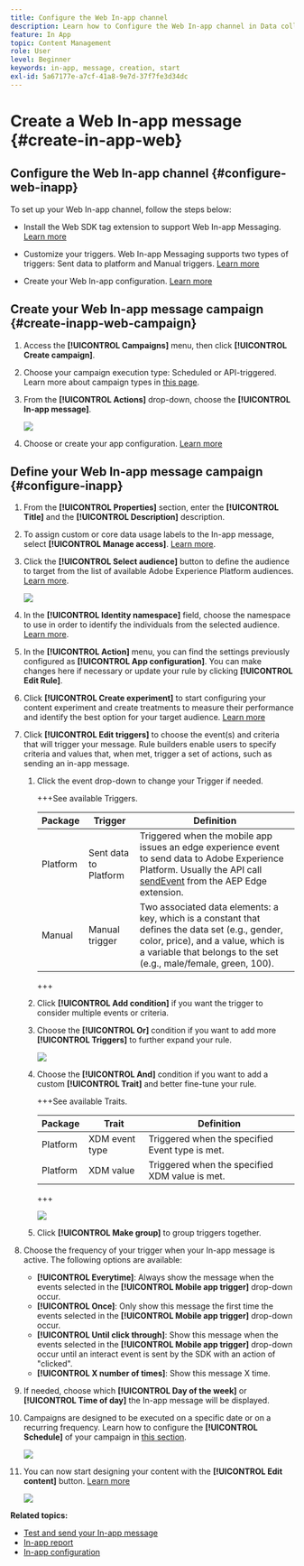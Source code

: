 ```yaml
---
title: Configure the Web In-app channel
description: Learn how to Configure the Web In-app channel in Data collection
feature: In App
topic: Content Management
role: User
level: Beginner
keywords: in-app, message, creation, start
exl-id: 5a67177e-a7cf-41a8-9e7d-37f7fe3d34dc
---
```

# Create a Web In-app message {#create-in-app-web}

## Configure the Web In-app channel {#configure-web-inapp}

To set up your Web In-app channel, follow the steps below:

* Install the Web SDK tag extension to support Web In-app Messaging. [Learn more](https://experienceleague.adobe.com/docs/experience-platform/tags/extensions/client/web-sdk/web-sdk-extension-configuration.html?lang=en)

* Customize your triggers. Web In-app Messaging supports two types of triggers: Sent data to platform and Manual triggers. [Learn more](https://experienceleague.adobe.com/docs/experience-platform/edge/personalization/ajo/web-in-app-messaging.html)

* Create your Web In-app configuration. [Learn more](inapp-configuration.md)

## Create your Web In-app message campaign {#create-inapp-web-campaign}

1. Access the **[!UICONTROL Campaigns]** menu, then click **[!UICONTROL Create campaign]**.

1. Choose your campaign execution type: Scheduled or API-triggered. Learn more about campaign types in [this page](../campaigns/create-campaign.md#campaigntype).

1. From the **[!UICONTROL Actions]** drop-down, choose the **[!UICONTROL In-app message]**. 

    ![](assets/in_app_web_surface_1.png)

1. Choose or create your app configuration. [Learn more](inapp-configuration.md#channel-prerequisites)

## Define your Web In-app message campaign {#configure-inapp}

1. From the **[!UICONTROL Properties]** section, enter the **[!UICONTROL Title]** and the **[!UICONTROL Description]** description.

1. To assign custom or core data usage labels to the In-app message, select **[!UICONTROL Manage access]**. [Learn more](../administration/object-based-access.md).

1. Click the **[!UICONTROL Select audience]** button to define the audience to target from the list of available Adobe Experience Platform audiences. [Learn more](../audience/about-audiences.md).

    ![](assets/in_app_web_surface_5.png)

1. In the **[!UICONTROL Identity namespace]** field, choose the namespace to use in order to identify the individuals from the selected audience. [Learn more](../event/about-creating.md#select-the-namespace).

1. In the **[!UICONTROL Action]** menu, you can find the settings previously configured as **[!UICONTROL App configuration]**. You can make changes here if necessary or update your rule by clicking **[!UICONTROL Edit Rule]**.

1. Click **[!UICONTROL Create experiment]** to start configuring your content experiment and create treatments to measure their performance and identify the best option for your target audience. [Learn more](../content-management/content-experiment.md)

1. Click **[!UICONTROL Edit triggers]** to choose the event(s) and criteria that will trigger your message. Rule builders enable users to specify criteria and values that, when met, trigger a set of actions, such as sending an in-app message.

    1. Click the event drop-down to change your Trigger if needed.

        +++See available Triggers.
        
        | Package | Trigger | Definition |
        |---|---|---|
        | Platform | Sent data to Platform | Triggered when the mobile app issues an edge experience event to send data to Adobe Experience Platform. Usually the API call [sendEvent](https://developer.adobe.com/client-sdks/documentation/edge-network/api-reference/#sendevent) from the AEP Edge extension.|
        | Manual | Manual trigger | Two associated data elements: a key, which is a constant that defines the data set (e.g., gender, color, price), and a value, which is a variable that belongs to the set (e.g., male/female, green, 100). |

        +++

    1. Click **[!UICONTROL Add condition]** if you want the trigger to consider multiple events or criteria.

    1. Choose the **[!UICONTROL Or]** condition if you want to add more **[!UICONTROL Triggers]** to further expand your rule.

        ![](assets/in_app_web_surface_8.png)

    1. Choose the **[!UICONTROL And]** condition if you want to add a custom **[!UICONTROL Trait]** and better fine-tune your rule.

        +++See available Traits.
        
        | Package | Trait | Definition |
        |---|---|---|
        | Platform | XDM event type | Triggered when the specified Event type is met. |
        | Platform | XDM value | Triggered when the specified XDM value is met.|
        
        +++

        ![](assets/in_app_web_surface_9.png)

    1. Click **[!UICONTROL Make group]** to group triggers together.

1. Choose the frequency of your trigger when your In-app message is active. The following options are available:

    * **[!UICONTROL Everytime]**: Always show the message when the events selected in the **[!UICONTROL Mobile app trigger]** drop-down occur.
    * **[!UICONTROL Once]**: Only show this message the first time the events selected in the **[!UICONTROL Mobile app trigger]** drop-down occur.
    * **[!UICONTROL Until click through]**: Show this message when the events selected in the **[!UICONTROL Mobile app trigger]** drop-down occur until an interact event is sent by the SDK with an action of "clicked".
    * **[!UICONTROL X number of times]**: Show this message X time.

1. If needed, choose which **[!UICONTROL Day of the week]** or **[!UICONTROL Time of day]** the In-app message will be displayed.

1. Campaigns are designed to be executed on a specific date or on a recurring frequency. Learn how to configure the **[!UICONTROL Schedule]** of your campaign in [this section](../campaigns/create-campaign.md#schedule). 

    ![](assets/in_app_web_surface_6.png)

1. You can now start designing your content with the **[!UICONTROL Edit content]** button. [Learn more](design-in-app.md)

    ![](assets/in_app_web_surface_7.png)

**Related topics:**

* [Test and send your In-app message](send-in-app.md)
* [In-app report](../reports/campaign-global-report-cja-inapp.md)
* [In-app configuration](inapp-configuration.md)

